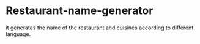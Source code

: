# Restaurant-name-generator
it generates the name of the restaurant and cuisines according to different language.
